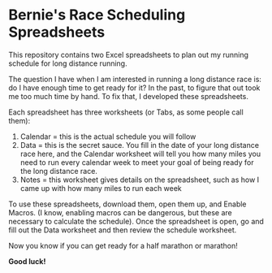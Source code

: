 # Bernie's Race Scheduling Spreadsheets

This repository contains two Excel spreadsheets to plan out my running schedule for long distance running.

The question I have when I am interested in running a long distance race is: do I have enough time to get ready for it?
In the past, to figure that out took me too much time by hand.
To fix that, I developed these spreadsheets. 

Each spreadsheet has three worksheets (or Tabs, as some people call them):

1. Calendar = this is the actual schedule you will follow
2. Data = this is the secret sauce. You fill in the date of your long distance race here, and the Calendar worksheet will tell you how many miles you need to run every calendar week to meet your goal of being ready for the long distance race.
3. Notes = this worksheet gives details on the spreadsheet, such as how I came up with how many miles to run each week

To use these spreadsheets, download them, open them up, and Enable Macros. (I know, enabling macros can be dangerous, but these are necessary to calculate the schedule). Once the spreadsheet is open, go and fill out the Data worksheet and then review the schedule worksheet. 

Now you know if you can get ready for a half marathon or marathon! 

**Good luck!**
